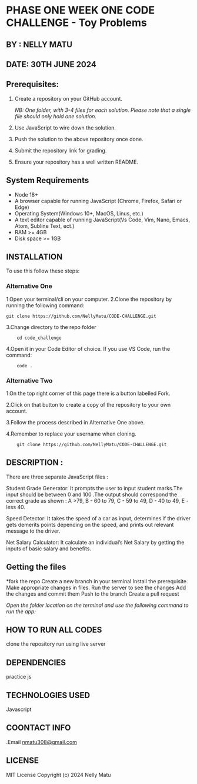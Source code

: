 # PHASE ONE WEEK ONE CODE CHALLENGE - Toy Problems

## BY : NELLY MATU

## DATE: 30TH JUNE 2024


## Prerequisites:

1. Create a repository on your GitHub account. 

    _NB: One folder, with 3-4 files for each solution. Please note that a single file should only hold one solution._

2. Use JavaScript to wire down the solution.

3. Push the solution to the above repository once done.

4. Submit the repository link for grading.

5. Ensure your repository has a well written README.

## System Requirements
- Node 18+
- A browser capable for running JavaScript (Chrome, Firefox, Safari or Edge)
- Operating System(Windows 10+, MacOS, Linus, etc.) 
- A text editor capable of running JavaScript(Vs Code, Vim, Nano, Emacs, Atom, Subline Text, ect.)
- RAM >= 4GB
- Disk space >= 1GB


## INSTALLATION
To use this follow these steps:

### Alternative One
1.Open your terminal/cli on your computer.
2.Clone the repository by running the following command:

    git clone https://github.com/NellyMatu/CODE-CHALLENGE.git

3.Change directory to the repo folder

        cd code_challenge

4.Open it in your Code Editor of choice. If you use VS Code, run the command:

        code .


### Alternative Two
1.On the top right corner of this page there is a button labelled   Fork.

2.Click on that button to create a copy of the repository to your own account.

3.Follow the process described in Alternative One above.

4.Remember to replace your username when cloning.

        git clone https://github.com/NellyMatu/CODE-CHALLENGE.git



 

## DESCRIPTION :

 There are three separate JavaScript files :

Student Grade Generator: It prompts the user to input student marks.The input should be between 0 and 100 .The output should correspond the correct grade as shown :
            A >79,
            B - 60 to 79,
            C - 59 to 49,
            D - 40 to 49,
            E - less 40.

Speed Detector: It takes the speed of a car as input, determines if the driver gets demerits points depending on the speed, and prints out relevant message to the driver.

Net Salary Calculator: It calculate an individual’s Net Salary by getting the inputs of basic salary and benefits.

 ## Getting the files
*fork the repo Create a new branch in your terminal
Install the prerequisite.
Make appropriate changes in files.
Run the server to see the changes
Add the changes and commit them
Push to the branch 
Create a pull request

_Open the folder location on the terminal and use the following command to run the app:_

## HOW TO RUN ALL CODES
clone the repository
run using live server


## DEPENDENCIES
practice js

## TECHNOLOGIES USED 
Javascript

## COONTACT INFO
.Email nmatu308@gmail.com

  ## LICENSE
  MIT License Copyright (c) 2024 Nelly Matu


